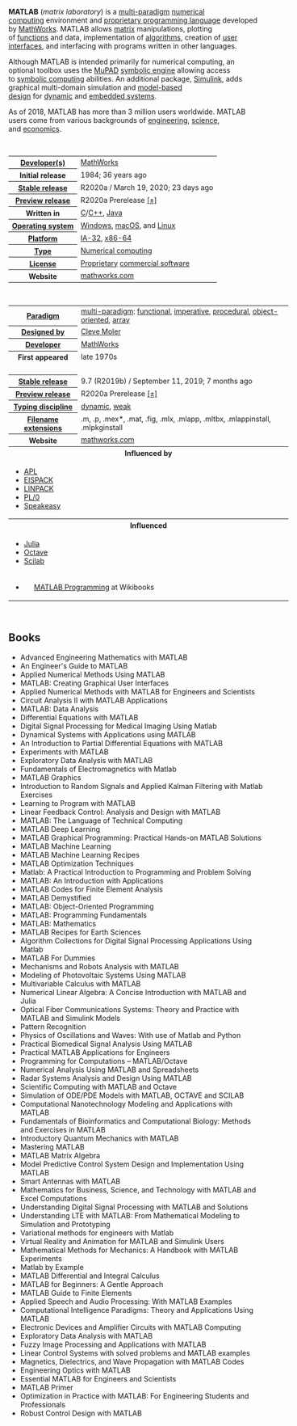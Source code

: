 <p><strong>MATLAB</strong>&nbsp;(<em>matrix laboratory</em>) is a&nbsp;<a class="mw-redirect" title="Multi-paradigm programming language" href="https://en.wikipedia.org/wiki/Multi-paradigm_programming_language">multi-paradigm</a>&nbsp;<a title="Numerical analysis" href="https://en.wikipedia.org/wiki/Numerical_analysis">numerical computing</a>&nbsp;environment and&nbsp;<a class="mw-redirect" title="" href="https://en.wikipedia.org/wiki/Proprietary_programming_language">proprietary programming language</a>&nbsp;developed by&nbsp;<a title="MathWorks" href="https://en.wikipedia.org/wiki/MathWorks">MathWorks</a>. MATLAB allows&nbsp;<a title="Matrix (mathematics)" href="https://en.wikipedia.org/wiki/Matrix_(mathematics)">matrix</a>&nbsp;manipulations, plotting of&nbsp;<a title="Function (mathematics)" href="https://en.wikipedia.org/wiki/Function_(mathematics)">functions</a>&nbsp;and data, implementation of&nbsp;<a title="Algorithm" href="https://en.wikipedia.org/wiki/Algorithm">algorithms</a>, creation of&nbsp;<a title="User interface" href="https://en.wikipedia.org/wiki/User_interface">user interfaces</a>, and interfacing with programs written in other languages.</p>
<p>Although MATLAB is intended primarily for numerical computing, an optional toolbox uses the&nbsp;<a title="MuPAD" href="https://en.wikipedia.org/wiki/MuPAD">MuPAD</a>&nbsp;<a title="Computer algebra system" href="https://en.wikipedia.org/wiki/Computer_algebra_system">symbolic engine</a>&nbsp;allowing access to&nbsp;<a class="mw-redirect" title="Symbolic computing" href="https://en.wikipedia.org/wiki/Symbolic_computing">symbolic computing</a>&nbsp;abilities. An additional package,&nbsp;<a title="Simulink" href="https://en.wikipedia.org/wiki/Simulink">Simulink</a>, adds graphical multi-domain simulation and&nbsp;<a title="Model-based design" href="https://en.wikipedia.org/wiki/Model-based_design">model-based design</a>&nbsp;for&nbsp;<a title="Dynamical system" href="https://en.wikipedia.org/wiki/Dynamical_system">dynamic</a>&nbsp;and&nbsp;<a title="Embedded system" href="https://en.wikipedia.org/wiki/Embedded_system">embedded systems</a>.</p>
<p>As of 2018, MATLAB has more than 3 million users worldwide.&nbsp;MATLAB users come from various backgrounds of&nbsp;<a title="Engineering" href="https://en.wikipedia.org/wiki/Engineering">engineering</a>,&nbsp;<a title="Science" href="https://en.wikipedia.org/wiki/Science">science</a>, and&nbsp;<a title="Economics" href="https://en.wikipedia.org/wiki/Economics">economics</a>.</p>
</br>



<table class="infobox vevent">
<tbody>
<tr>
<th scope="row"><a class="mw-redirect" title="" href="https://en.wikipedia.org/wiki/Software_developer">Developer(s)</a></th>
<td><a title="MathWorks" href="https://en.wikipedia.org/wiki/MathWorks">MathWorks</a></td>
</tr>
<tr>
<th scope="row">Initial release</th>
<td>1984<span class="noprint">; 36&nbsp;years ago</span></td>
</tr>
<tr>
<th scope="row"><a title="Software release life cycle" href="https://en.wikipedia.org/wiki/Software_release_life_cycle">Stable release</a></th>
<td>
<div>R2020a / March&nbsp;19, 2020<span class="noprint">; 23 days ago</span></div>
</td>
</tr>
<tr>
<th scope="row"><a title="Software release life cycle" href="https://en.wikipedia.org/wiki/Software_release_life_cycle">Preview release</a></th>
<td>R2020a Prerelease&nbsp;<span class="plainlinks"><a class="external text" href="https://en.wikipedia.org/w/index.php?title=Template:Latest_preview_software_release/MATLAB&amp;action=edit">[&plusmn;]</a></span></td>
</tr>
<tr>
<th scope="row">Written in</th>
<td><a title="C (programming language)" href="https://en.wikipedia.org/wiki/C_(programming_language)">C</a>/<a title="C++" href="https://en.wikipedia.org/wiki/C%2B%2B">C++</a>,&nbsp;<a title="Java (programming language)" href="https://en.wikipedia.org/wiki/Java_(programming_language)">Java</a></td>
</tr>
<tr>
<th scope="row"><a title="Operating system" href="https://en.wikipedia.org/wiki/Operating_system">Operating system</a></th>
<td><a title="Microsoft Windows" href="https://en.wikipedia.org/wiki/Microsoft_Windows">Windows</a>,&nbsp;<a title="MacOS" href="https://en.wikipedia.org/wiki/MacOS">macOS</a>, and&nbsp;<a title="Linux" href="https://en.wikipedia.org/wiki/Linux">Linux</a></td>
</tr>
<tr>
<th scope="row"><a title="Computing platform" href="https://en.wikipedia.org/wiki/Computing_platform">Platform</a></th>
<td><a title="IA-32" href="https://en.wikipedia.org/wiki/IA-32">IA-32</a>,&nbsp;<a title="X86-64" href="https://en.wikipedia.org/wiki/X86-64">x86-64</a></td>
</tr>
<tr>
<th scope="row"><a title="Software categories" href="https://en.wikipedia.org/wiki/Software_categories#Categorization_approaches">Type</a></th>
<td><a class="mw-redirect" title="List of numerical analysis software" href="https://en.wikipedia.org/wiki/List_of_numerical_analysis_software">Numerical computing</a></td>
</tr>
<tr>
<th scope="row"><a title="Software license" href="https://en.wikipedia.org/wiki/Software_license">License</a></th>
<td><a title="Proprietary software" href="https://en.wikipedia.org/wiki/Proprietary_software">Proprietary</a>&nbsp;<a title="Commercial software" href="https://en.wikipedia.org/wiki/Commercial_software">commercial software</a></td>
</tr>
<tr>
<th scope="row">Website</th>
<td><span class="url"><a class="external text" href="https://www.mathworks.com/products/matlab.html" rel="nofollow">mathworks.com</a></span></td>
</tr>
</tbody>
</table>
<p>&nbsp;</p>
<table class="infobox vevent" style="width: 555px;">
<tbody>
<tr>
<th style="width: 127px;" scope="row"><a title="" href="https://en.wikipedia.org/wiki/Programming_paradigm">Paradigm</a></th>
<td style="width: 414px;"><a class="mw-redirect" title="Multi-paradigm programming language" href="https://en.wikipedia.org/wiki/Multi-paradigm_programming_language">multi-paradigm</a>:&nbsp;<a title="Functional programming" href="https://en.wikipedia.org/wiki/Functional_programming">functional</a>,&nbsp;<a title="Imperative programming" href="https://en.wikipedia.org/wiki/Imperative_programming">imperative</a>,&nbsp;<a title="Procedural programming" href="https://en.wikipedia.org/wiki/Procedural_programming">procedural</a>,&nbsp;<a title="Object-oriented programming" href="https://en.wikipedia.org/wiki/Object-oriented_programming">object-oriented</a>,&nbsp;<a title="Array programming" href="https://en.wikipedia.org/wiki/Array_programming">array</a></td>
</tr>
<tr>
<th style="width: 127px;" scope="row"><a title="Software design" href="https://en.wikipedia.org/wiki/Software_design">Designed&nbsp;by</a></th>
<td style="width: 414px;"><a title="Cleve Moler" href="https://en.wikipedia.org/wiki/Cleve_Moler">Cleve Moler</a></td>
</tr>
<tr>
<th style="width: 127px;" scope="row"><a class="mw-redirect" title="Software developer" href="https://en.wikipedia.org/wiki/Software_developer">Developer</a></th>
<td class="organiser" style="width: 414px;"><a title="MathWorks" href="https://en.wikipedia.org/wiki/MathWorks">MathWorks</a></td>
</tr>
<tr>
<th style="width: 127px;" scope="row">First&nbsp;appeared</th>
<td style="width: 414px;">late 1970s</td>
</tr>
<tr>
<td style="width: 541px;" colspan="2">&nbsp;</td>
</tr>
<tr>
<th style="width: 127px;" scope="row"><a title="Software release life cycle" href="https://en.wikipedia.org/wiki/Software_release_life_cycle">Stable release</a></th>
<td style="width: 414px;">
<div>9.7 (R2019b) / September&nbsp;11, 2019<span class="noprint">; 7 months ago</span></div>
</td>
</tr>
<tr>
<th style="width: 127px;" scope="row"><a title="Software release life cycle" href="https://en.wikipedia.org/wiki/Software_release_life_cycle">Preview release</a></th>
<td style="width: 414px;">R2020a Prerelease&nbsp;<span class="plainlinks"><a class="external text" href="https://en.wikipedia.org/w/index.php?title=Template:Latest_preview_software_release/MATLAB&amp;action=edit">[&plusmn;]</a></span></td>
</tr>
<tr>
<th style="width: 127px;" scope="row"><a title="Type system" href="https://en.wikipedia.org/wiki/Type_system">Typing discipline</a></th>
<td style="width: 414px;"><a class="mw-redirect" title="Dynamic typing" href="https://en.wikipedia.org/wiki/Dynamic_typing">dynamic</a>,&nbsp;<a class="mw-redirect" title="Weak typing" href="https://en.wikipedia.org/wiki/Weak_typing">weak</a></td>
</tr>
<tr>
<th style="width: 127px;" scope="row"><a title="Filename extension" href="https://en.wikipedia.org/wiki/Filename_extension">Filename extensions</a></th>
<td style="width: 414px;">.m, .p, .mex*, .mat, .fig, .mlx, .mlapp, .mltbx, .mlappinstall, .mlpkginstall</td>
</tr>
<tr>
<th style="width: 127px;" scope="row">Website</th>
<td style="width: 414px;"><span class="url"><a class="external text" href="https://www.mathworks.com/products/matlab.html" rel="nofollow">mathworks.com</a></span></td>
</tr>
<tr>
<th style="width: 541px;" colspan="2">Influenced by</th>
</tr>
<tr>
<td style="width: 541px;" colspan="2">
<div class="hlist">
<ul>
<li><a title="APL (programming language)" href="https://en.wikipedia.org/wiki/APL_(programming_language)">APL</a></li>
<li><a title="EISPACK" href="https://en.wikipedia.org/wiki/EISPACK">EISPACK</a></li>
<li><a title="LINPACK" href="https://en.wikipedia.org/wiki/LINPACK">LINPACK</a></li>
<li><a title="PL/0" href="https://en.wikipedia.org/wiki/PL/0">PL/0</a></li>
<li><a title="Speakeasy (computational environment)" href="https://en.wikipedia.org/wiki/Speakeasy_(computational_environment)">Speakeasy</a></li>
</ul>
</div>
</td>
</tr>
<tr>
<th style="width: 541px;" colspan="2">Influenced</th>
</tr>
<tr>
<td style="width: 541px;" colspan="2">
<div class="hlist">
<ul>
<li><a title="Julia (programming language)" href="https://en.wikipedia.org/wiki/Julia_(programming_language)">Julia</a></li>
<li><a title="GNU Octave" href="https://en.wikipedia.org/wiki/GNU_Octave">Octave</a></li>
<li><a title="Scilab" href="https://en.wikipedia.org/wiki/Scilab">Scilab</a></li>
</ul>
</div>
</td>
</tr>
<tr>
<td class="hlist" style="width: 541px;" colspan="2">
<ul>
<li><a class="image" href="logo.png"><img class="noviewer" src="logo.png" srcset="logo.png" alt="" width="16" height="16" data-file-width="400" data-file-height="400" /></a>&nbsp;<a class="extiw" title="wikibooks:MATLAB Programming" href="https://en.wikibooks.org/wiki/MATLAB_Programming">MATLAB Programming</a>&nbsp;at Wikibooks</li>
</ul>
</td>
</tr>
</tbody>
</table>




</br>



<h2 id= "Books">Books </h2>




<ul>
                <li><a target="_blank" href="https://github.com/manjunath5496/MATLAB-Books/blob/master/mta(1).pdf" style="text-decoration:none;">Advanced Engineering Mathematics with MATLAB  </a></li>
                <li><a target="_blank" href="https://github.com/manjunath5496/MATLAB-Books/blob/master/mta(2).pdf" style="text-decoration:none;">An Engineer's Guide to MATLAB</a></li>
                <li><a target="_blank" href="https://github.com/manjunath5496/MATLAB-Books/blob/master/mta(3).pdf" style="text-decoration:none;">Applied Numerical Methods Using MATLAB</a></li>
                <li><a target="_blank" href="https://github.com/manjunath5496/MATLAB-Books/blob/master/mta(4).pdf" style="text-decoration:none;">MATLAB: Creating Graphical User Interfaces</a></li>
                <li><a target="_blank" href="https://github.com/manjunath5496/MATLAB-Books/blob/master/mta(5).pdf" style="text-decoration:none;">Applied Numerical Methods with MATLAB for Engineers and Scientists</a></li>
                <li><a target="_blank" href="https://github.com/manjunath5496/MATLAB-Books/blob/master/mta(6).pdf" style="text-decoration:none;">Circuit Analysis II with MATLAB Applications</a></li>
                <li><a target="_blank" href="https://github.com/manjunath5496/MATLAB-Books/blob/master/mta(7).pdf" style="text-decoration:none;">MATLAB: Data Analysis</a></li>
                <li><a target="_blank" href="https://github.com/manjunath5496/MATLAB-Books/blob/master/mta(8).pdf" style="text-decoration:none;">Differential Equations with MATLAB</a></li>
                <li><a target="_blank" href="https://github.com/manjunath5496/MATLAB-Books/blob/master/mta(9).pdf" style="text-decoration:none;">Digital Signal Processing for Medical Imaging Using Matlab</a></li>
                <li><a target="_blank" href="https://github.com/manjunath5496/MATLAB-Books/blob/master/mta(10).rar" style="text-decoration:none;">Dynamical Systems with Applications using MATLAB</a></li>
	  <li><a target="_blank" href="https://github.com/manjunath5496/MATLAB-Books/blob/master/mta(11).pdf" style="text-decoration:none;"> An Introduction to Partial Differential Equations with MATLAB </a></li>
                <li><a target="_blank" href="https://github.com/manjunath5496/MATLAB-Books/blob/master/mta(12).pdf" style="text-decoration:none;">Experiments with MATLAB</a></li>
                <li><a target="_blank" href="https://github.com/manjunath5496/MATLAB-Books/blob/master/mta(13).pdf" style="text-decoration:none;">Exploratory Data Analysis with MATLAB</a></li>
                <li><a target="_blank" href="https://github.com/manjunath5496/MATLAB-Books/blob/master/mta(14).pdf" style="text-decoration:none;">Fundamentals of Electromagnetics with Matlab</a></li>
                <li><a target="_blank" href="https://github.com/manjunath5496/MATLAB-Books/blob/master/mta(15).pdf" style="text-decoration:none;">MATLAB Graphics</a></li>
                <li><a target="_blank" href="https://github.com/manjunath5496/MATLAB-Books/blob/master/mta(16).pdf" style="text-decoration:none;">Introduction to Random Signals and Applied Kalman Filtering with Matlab Exercises</a></li>
                <li><a target="_blank" href="https://github.com/manjunath5496/MATLAB-Books/blob/master/mta(17).pdf" style="text-decoration:none;">Learning to Program with MATLAB</a></li>
                <li><a target="_blank" href="https://github.com/manjunath5496/MATLAB-Books/blob/master/mta(18).pdf" style="text-decoration:none;">Linear Feedback Control: Analysis and Design with MATLAB</a></li>
                <li><a target="_blank" href="https://github.com/manjunath5496/MATLAB-Books/blob/master/mta(19).pdf" style="text-decoration:none;">MATLAB: The Language of Technical Computing</a></li>
                <li><a target="_blank" href="https://github.com/manjunath5496/MATLAB-Books/blob/master/mta(20).pdf" style="text-decoration:none;">MATLAB Deep Learning</a></li>	
	
 <li><a target="_blank" href="https://github.com/manjunath5496/MATLAB-Books/blob/master/mta(21).pdf" style="text-decoration:none;">MATLAB Graphical Programming: Practical Hands-on MATLAB Solutions</a></li>
	
<li><a target="_blank" href="https://github.com/manjunath5496/MATLAB-Books/blob/master/mta(22).pdf" style="text-decoration:none;">MATLAB Machine Learning</a></li>
  <li><a target="_blank" href="https://github.com/manjunath5496/MATLAB-Books/blob/master/mta(23).pdf" style="text-decoration:none;">MATLAB Machine Learning Recipes</a></li>
 <li><a target="_blank" href="https://github.com/manjunath5496/MATLAB-Books/blob/master/mta(24).pdf" style="text-decoration:none;">MATLAB Optimization Techniques</a></li>	
	
 <li><a target="_blank" href="https://github.com/manjunath5496/MATLAB-Books/blob/master/mta(25).pdf" style="text-decoration:none;">Matlab: A Practical Introduction to Programming and Problem Solving</a></li>
	
	
 <li><a target="_blank" href="https://github.com/manjunath5496/MATLAB-Books/blob/master/mta(26).pdf" style="text-decoration:none;">MATLAB: An Introduction with Applications </a></li>
	
<li><a target="_blank" href="https://github.com/manjunath5496/MATLAB-Books/blob/master/mta(27).pdf" style="text-decoration:none;">MATLAB Codes for Finite Element Analysis</a></li>
  <li><a target="_blank" href="https://github.com/manjunath5496/MATLAB-Books/blob/master/mta(28).pdf" style="text-decoration:none;">MATLAB Demystified</a></li>
 <li><a target="_blank" href="https://github.com/manjunath5496/MATLAB-Books/blob/master/mta(29).pdf" style="text-decoration:none;">MATLAB: Object-Oriented Programming</a></li>	
	
 <li><a target="_blank" href="https://github.com/manjunath5496/MATLAB-Books/blob/master/mta(30).pdf" style="text-decoration:none;">MATLAB: Programming Fundamentals</a></li>
	
 <li><a target="_blank" href="https://github.com/manjunath5496/MATLAB-Books/blob/master/mta(31).pdf" style="text-decoration:none;">MATLAB: Mathematics</a></li>
	
<li><a target="_blank" href="https://github.com/manjunath5496/MATLAB-Books/blob/master/mta(32).pdf" style="text-decoration:none;">MATLAB Recipes for Earth Sciences </a></li>
	
<li><a target="_blank" href="https://github.com/manjunath5496/MATLAB-Books/blob/master/mta(33).pdf" style="text-decoration:none;">Algorithm Collections for Digital Signal Processing Applications Using Matlab</a></li>
  <li><a target="_blank" href="https://github.com/manjunath5496/MATLAB-Books/blob/master/mta(34).pdf" style="text-decoration:none;">MATLAB For Dummies</a></li>
 <li><a target="_blank" href="https://github.com/manjunath5496/MATLAB-Books/blob/master/mta(35).pdf" style="text-decoration:none;">Mechanisms and Robots Analysis with MATLAB</a></li>	
	
 <li><a target="_blank" href="https://github.com/manjunath5496/MATLAB-Books/blob/master/mta(36).pdf" style="text-decoration:none;">Modeling of Photovoltaic Systems Using MATLAB</a></li>
	
 <li><a target="_blank" href="https://github.com/manjunath5496/MATLAB-Books/blob/master/mta(37).pdf" style="text-decoration:none;">Multivariable Calculus with MATLAB</a></li>
	
<li><a target="_blank" href="https://github.com/manjunath5496/MATLAB-Books/blob/master/mta(38).pdf" style="text-decoration:none;">Numerical Linear Algebra: A Concise Introduction with MATLAB and Julia </a></li>
	
<li><a target="_blank" href="https://github.com/manjunath5496/MATLAB-Books/blob/master/mta(39).pdf" style="text-decoration:none;">Optical Fiber Communications Systems: Theory and Practice with MATLAB and Simulink Models</a></li>
  <li><a target="_blank" href="https://github.com/manjunath5496/MATLAB-Books/blob/master/mta(40).pdf" style="text-decoration:none;">Pattern Recognition</a></li>
 <li><a target="_blank" href="https://github.com/manjunath5496/MATLAB-Books/blob/master/mta(41).pdf" style="text-decoration:none;">Physics of Oscillations and Waves: With use of Matlab and Python</a></li>	
	
 <li><a target="_blank" href="https://github.com/manjunath5496/MATLAB-Books/blob/master/mta(42).pdf" style="text-decoration:none;">Practical Biomedical Signal Analysis Using MATLAB</a></li>
	
 <li><a target="_blank" href="https://github.com/manjunath5496/MATLAB-Books/blob/master/mta(43).pdf" style="text-decoration:none;">Practical MATLAB Applications for Engineers</a></li>
	

  <li><a target="_blank" href="https://github.com/manjunath5496/MATLAB-Books/blob/master/mta(44).pdf" style="text-decoration:none;">Programming for Computations – MATLAB/Octave</a></li>
 <li><a target="_blank" href="https://github.com/manjunath5496/MATLAB-Books/blob/master/mta(45).pdf" style="text-decoration:none;">Numerical Analysis Using MATLAB and Spreadsheets</a></li>	
	
 <li><a target="_blank" href="https://github.com/manjunath5496/MATLAB-Books/blob/master/mta(46).pdf" style="text-decoration:none;">Radar Systems Analysis and Design Using MATLAB</a></li>
	
 <li><a target="_blank" href="https://github.com/manjunath5496/MATLAB-Books/blob/master/mta(47).pdf" style="text-decoration:none;">Scientific Computing with MATLAB and Octave</a></li>
	

  <li><a target="_blank" href="https://github.com/manjunath5496/MATLAB-Books/blob/master/mta(48).pdf" style="text-decoration:none;">Simulation of ODE/PDE Models with MATLAB, OCTAVE and SCILAB</a></li>
 <li><a target="_blank" href="https://github.com/manjunath5496/MATLAB-Books/blob/master/mta(49).pdf" style="text-decoration:none;">Computational Nanotechnology Modeling and Applications with MATLAB</a></li>	
	
 <li><a target="_blank" href="https://github.com/manjunath5496/MATLAB-Books/blob/master/mta(50).pdf" style="text-decoration:none;">Fundamentals of Bioinformatics and Computational Biology: Methods and Exercises in MATLAB</a></li>
	
 <li><a target="_blank" href="https://github.com/manjunath5496/MATLAB-Books/blob/master/mta(51).pdf" style="text-decoration:none;">Introductory Quantum Mechanics with MATLAB</a></li>
	
	
 <li><a target="_blank" href="https://github.com/manjunath5496/MATLAB-Books/blob/master/mta(52).pdf" style="text-decoration:none;">Mastering MATLAB</a></li>
	
 <li><a target="_blank" href="https://github.com/manjunath5496/MATLAB-Books/blob/master/mta(53).pdf" style="text-decoration:none;">MATLAB Matrix Algebra</a></li>

 <li><a target="_blank" href="https://github.com/manjunath5496/MATLAB-Books/blob/master/mta(54).pdf" style="text-decoration:none;">Model Predictive Control System Design and Implementation Using MATLAB</a></li>


	
 <li><a target="_blank" href="https://github.com/manjunath5496/MATLAB-Books/blob/master/mta(55).pdf" style="text-decoration:none;">Smart Antennas with MATLAB</a></li>
	
	
 <li><a target="_blank" href="https://github.com/manjunath5496/MATLAB-Books/blob/master/mta(56).pdf" style="text-decoration:none;">Mathematics for Business, Science, and Technology with MATLAB and Excel Computations</a></li>
	
 <li><a target="_blank" href="https://github.com/manjunath5496/MATLAB-Books/blob/master/mta(57).pdf" style="text-decoration:none;">Understanding Digital Signal Processing with MATLAB and Solutions</a></li>

 <li><a target="_blank" href="https://github.com/manjunath5496/MATLAB-Books/blob/master/mta(58).pdf" style="text-decoration:none;">Understanding LTE with MATLAB: From Mathematical Modeling to Simulation and Prototyping</a></li>


 <li><a target="_blank" href="https://github.com/manjunath5496/MATLAB-Books/blob/master/mta(59).pdf" style="text-decoration:none;">Variational methods for engineers with Matlab</a></li>
	
	
 <li><a target="_blank" href="https://github.com/manjunath5496/MATLAB-Books/blob/master/mta(60).pdf" style="text-decoration:none;">Virtual Reality and Animation for MATLAB and Simulink Users</a></li>
	
 <li><a target="_blank" href="https://github.com/manjunath5496/MATLAB-Books/blob/master/mta(61).pdf" style="text-decoration:none;">Mathematical Methods for Mechanics: A Handbook with MATLAB Experiments</a></li>

 <li><a target="_blank" href="https://github.com/manjunath5496/MATLAB-Books/blob/master/mta(62).pdf" style="text-decoration:none;">Matlab by Example</a></li>


 <li><a target="_blank" href="https://github.com/manjunath5496/MATLAB-Books/blob/master/mta(63).pdf" style="text-decoration:none;">MATLAB Differential and Integral Calculus</a></li>
	
	
 <li><a target="_blank" href="https://github.com/manjunath5496/MATLAB-Books/blob/master/mta(64).pdf" style="text-decoration:none;">MATLAB for Beginners: A Gentle Approach</a></li>
	
 <li><a target="_blank" href="https://github.com/manjunath5496/MATLAB-Books/blob/master/mta(65).pdf" style="text-decoration:none;">MATLAB Guide to Finite Elements</a></li>

 <li><a target="_blank" href="https://github.com/manjunath5496/MATLAB-Books/blob/master/mta(66).pdf" style="text-decoration:none;">Applied Speech and Audio Processing: With MATLAB Examples</a></li>


 <li><a target="_blank" href="https://github.com/manjunath5496/MATLAB-Books/blob/master/mta(67).pdf" style="text-decoration:none;">Computational Intelligence Paradigms: Theory and Applications Using MATLAB</a></li>
	
	
 <li><a target="_blank" href="https://github.com/manjunath5496/MATLAB-Books/blob/master/mta(68).pdf" style="text-decoration:none;">Electronic Devices and Amplifier Circuits with MATLAB Computing</a></li>
	
 <li><a target="_blank" href="https://github.com/manjunath5496/MATLAB-Books/blob/master/mta(69).pdf" style="text-decoration:none;">Exploratory Data Analysis with MATLAB</a></li>

 <li><a target="_blank" href="https://github.com/manjunath5496/MATLAB-Books/blob/master/mta(70).pdf" style="text-decoration:none;">Fuzzy Image Processing and Applications with MATLAB</a></li>

 <li><a target="_blank" href="https://github.com/manjunath5496/MATLAB-Books/blob/master/mta(71).pdf" style="text-decoration:none;">Linear Control Systems with solved problems and MATLAB examples</a></li>

 <li><a target="_blank" href="https://github.com/manjunath5496/MATLAB-Books/blob/master/mta(72).rar" style="text-decoration:none;">Magnetics, Dielectrics, and Wave Propagation with MATLAB Codes</a></li>


 <li><a target="_blank" href="https://github.com/manjunath5496/MATLAB-Books/blob/master/mta(73).pdf" style="text-decoration:none;">Engineering Optics with MATLAB</a></li>
	
 <li><a target="_blank" href="https://github.com/manjunath5496/MATLAB-Books/blob/master/mta(74).pdf" style="text-decoration:none;">Essential MATLAB for Engineers and Scientists</a></li>

 <li><a target="_blank" href="https://github.com/manjunath5496/MATLAB-Books/blob/master/mta(75).pdf" style="text-decoration:none;">MATLAB Primer</a></li>

 <li><a target="_blank" href="https://github.com/manjunath5496/MATLAB-Books/blob/master/mta(76).pdf" style="text-decoration:none;">Optimization in Practice with MATLAB: For Engineering Students and Professionals</a></li>

 <li><a target="_blank" href="https://github.com/manjunath5496/MATLAB-Books/blob/master/mta(77).pdf" style="text-decoration:none;">Robust Control Design with MATLAB</a></li>

	
	
</ul>
